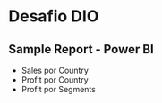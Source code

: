 # Desafio DIO

## Sample Report - Power BI

* Sales por Country
* Profit por Country
* Profit por Segments

